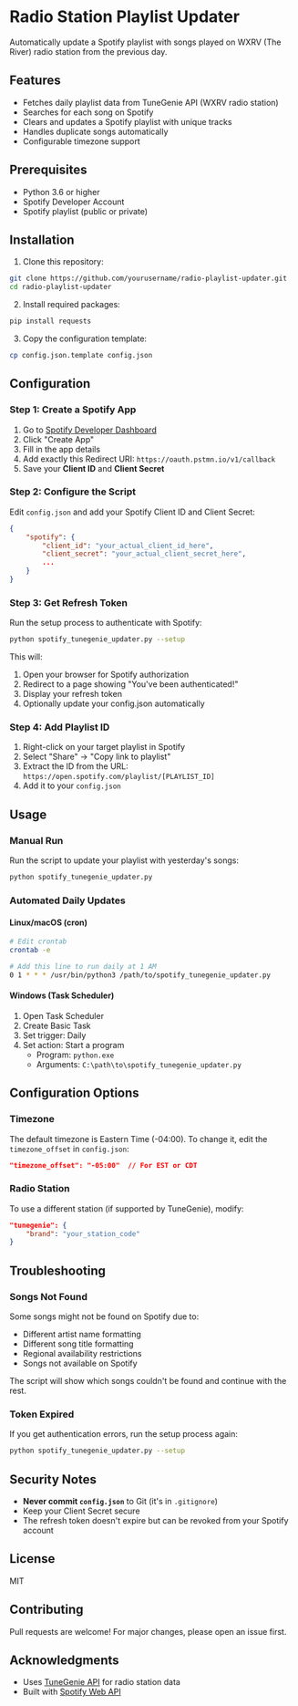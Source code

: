 # Radio Station Playlist Updater

Automatically update a Spotify playlist with songs played on WXRV (The River) radio station from the previous day.

## Features

- Fetches daily playlist data from TuneGenie API (WXRV radio station)
- Searches for each song on Spotify
- Clears and updates a Spotify playlist with unique tracks
- Handles duplicate songs automatically
- Configurable timezone support

## Prerequisites

- Python 3.6 or higher
- Spotify Developer Account
- Spotify playlist (public or private)

## Installation

1. Clone this repository:
```bash
git clone https://github.com/yourusername/radio-playlist-updater.git
cd radio-playlist-updater
```

2. Install required packages:
```bash
pip install requests
```

3. Copy the configuration template:
```bash
cp config.json.template config.json
```

## Configuration

### Step 1: Create a Spotify App

1. Go to [Spotify Developer Dashboard](https://developer.spotify.com/dashboard)
2. Click "Create App"
3. Fill in the app details
4. Add exactly this Redirect URI: `https://oauth.pstmn.io/v1/callback`
5. Save your **Client ID** and **Client Secret**

### Step 2: Configure the Script

Edit `config.json` and add your Spotify Client ID and Client Secret:

```json
{
    "spotify": {
        "client_id": "your_actual_client_id_here",
        "client_secret": "your_actual_client_secret_here",
        ...
    }
}
```

### Step 3: Get Refresh Token

Run the setup process to authenticate with Spotify:

```bash
python spotify_tunegenie_updater.py --setup
```

This will:
1. Open your browser for Spotify authorization
2. Redirect to a page showing "You've been authenticated!"
3. Display your refresh token
4. Optionally update your config.json automatically

### Step 4: Add Playlist ID

1. Right-click on your target playlist in Spotify
2. Select "Share" → "Copy link to playlist"
3. Extract the ID from the URL: `https://open.spotify.com/playlist/[PLAYLIST_ID]`
4. Add it to your `config.json`

## Usage

### Manual Run

Run the script to update your playlist with yesterday's songs:

```bash
python spotify_tunegenie_updater.py
```

### Automated Daily Updates

#### Linux/macOS (cron)

```bash
# Edit crontab
crontab -e

# Add this line to run daily at 1 AM
0 1 * * * /usr/bin/python3 /path/to/spotify_tunegenie_updater.py
```

#### Windows (Task Scheduler)

1. Open Task Scheduler
2. Create Basic Task
3. Set trigger: Daily
4. Set action: Start a program
   - Program: `python.exe`
   - Arguments: `C:\path\to\spotify_tunegenie_updater.py`

## Configuration Options

### Timezone

The default timezone is Eastern Time (-04:00). To change it, edit the `timezone_offset` in `config.json`:

```json
"timezone_offset": "-05:00"  // For EST or CDT
```

### Radio Station

To use a different station (if supported by TuneGenie), modify:

```json
"tunegenie": {
    "brand": "your_station_code"
}
```

## Troubleshooting

### Songs Not Found

Some songs might not be found on Spotify due to:
- Different artist name formatting
- Different song title formatting
- Regional availability restrictions
- Songs not available on Spotify

The script will show which songs couldn't be found and continue with the rest.

### Token Expired

If you get authentication errors, run the setup process again:

```bash
python spotify_tunegenie_updater.py --setup
```

## Security Notes

- **Never commit `config.json`** to Git (it's in `.gitignore`)
- Keep your Client Secret secure
- The refresh token doesn't expire but can be revoked from your Spotify account

## License

MIT

## Contributing

Pull requests are welcome! For major changes, please open an issue first.

## Acknowledgments

- Uses [TuneGenie API](https://api.tunegenie.com) for radio station data
- Built with [Spotify Web API](https://developer.spotify.com/documentation/web-api)